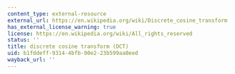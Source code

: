 ```yaml
---
content_type: external-resource
external_url: https://en.wikipedia.org/wiki/Discrete_cosine_transform
has_external_license_warning: true
license: https://en.wikipedia.org/wiki/All_rights_reserved
status: ''
title: discrete cosine transform (DCT)
uid: b1fddeff-9314-4bfb-90e2-23b599aa0eed
wayback_url: ''
---
```


